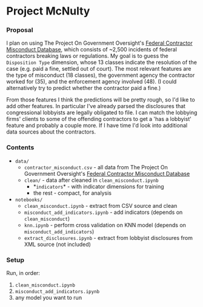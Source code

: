 # Project McNulty

### Proposal

I plan on using The Project On Government Oversight's [Federal Contractor Misconduct Database](https://www.contractormisconduct.org/), which consists of ~2,500 incidents of federal contractors breaking laws or regulations. My goal is to guess the `Disposition Type` dimension, whose 13 classes indicate the resolution of the case (e.g. paid a fine, settled out of court). The most relevant features are the type of misconduct (18 classes), the government agency the contractor worked for (35), and the enforcement agency involved (48). (I could alternatively try to predict whether the contractor paid a fine.)

From those features I think the predictions will be pretty rough, so I'd like to add other features. In particular I've already parsed the disclosures that congressional lobbyists are legally obligated to file. I can match the lobbying firms' clients to some of the offending contractors to get a 'has a lobbyist' feature and probably a couple more. If I have time I'd look into additional data sources about the contractors.

### Contents

* `data/`
  * `contractor_misconduct.csv` - all data from The Project On Government Oversight's [Federal Contractor Misconduct Database](https://www.contractormisconduct.org/)
  * `clean/` - data after cleaned in `clean_misconduct.ipynb`
    * \*`indicators`\* - with indicator dimensions for training
    * the rest - compact, for analysis
* `notebooks/`
  * `clean_misconduct.ipynb` - extract from CSV source and clean
  * `misconduct_add_indicators.ipynb` - add indicators (depends on `clean_misconduct`)
  * `knn.ipynb` - perform cross validation on KNN model (depends on `misconduct_add_indicators`)
  * `extract_disclosures.ipynb` - extract from lobbyist disclosures from XML source (not included)

### Setup
Run, in order:
1. `clean_misconduct.ipynb`
2. `misconduct_add_indicators.ipynb`
3. any model you want to run
